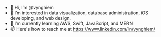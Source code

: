 - 👋 Hi, I’m @vynghiem
- 👀 I’m interested in data visualization, database administration, iOS developing, and web design.
- 🌱 I’m currently learning AWS, Swift, JavaScript, and MERN
- 📫 Here's how to reach me at https://www.linkedin.com/in/vynghiem/

<!---
vynghiem/vynghiem is a ✨ special ✨ repository because its `README.md` (this file) appears on your GitHub profile.
You can click the Preview link to take a look at your changes.
--->
